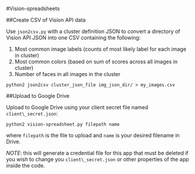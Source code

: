 #Vision-spreadsheets

##Create CSV of Vision API data

Use `json2csv.py` with a cluster definition JSON to convert a directory of
Vision API JSON into one CSV containing the following:

1. Most common image labels (counts of most likely label for each image in cluster)
2. Most common colors (based on sum of scores across all images in cluster)
3. Number of faces in all images in the cluster

```
python2 json2csv cluster_json_file img_json_dir/ > my_images.csv
```

##Upload to Google Drive

Upload to Google Drive using your client secret file named `client\_secret.json`:

```
python2 vision-spreadsheet.py filepath name
```

where `filepath` is the file to upload and `name` is your desired filename in Drive.

*NOTE*: this will generate a credential file for this app that must be deleted
if you wish to change you `client\_secret.json` or other properties of the app
inside the code.

